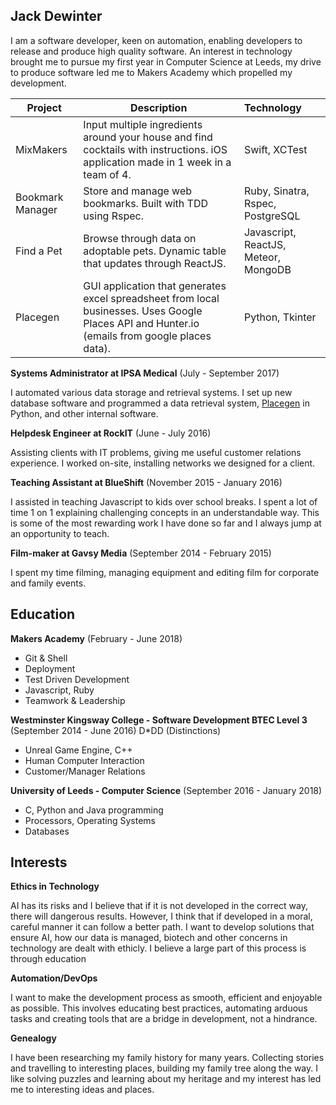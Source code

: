 ## Jack Dewinter

I am a software developer, keen on automation, enabling developers to release and produce high quality software. An interest in technology brought me to pursue my first year in Computer Science at Leeds, my drive to produce software led me to Makers Academy which propelled my development.

| Project          | Description                                                  | Technology                           |
| ---------------- | ------------------------------------------------------------ | :----------------------------------- |
| MixMakers        | Input multiple ingredients around your house and find cocktails with instructions. iOS application made in 1 week in a team of 4. | Swift, XCTest                        |
| Bookmark Manager | Store and manage web bookmarks. Built with TDD using Rspec.  | Ruby, Sinatra, Rspec, PostgreSQL     |
| Find a Pet       | Browse through data on adoptable pets. Dynamic table that updates through ReactJS. | Javascript, ReactJS, Meteor, MongoDB |
| Placegen         | GUI application that generates excel spreadsheet from local businesses. Uses Google Places API and Hunter.io (emails from google places data). | Python, Tkinter                      |

**Systems Administrator at IPSA Medical** (July - September 2017)

I automated various data storage and retrieval systems. I set up new database software and programmed a data retrieval system, [Placegen](https://github.com/dewinterjack/placegen) in Python, and other internal software.

**Helpdesk Engineer at RockIT** (June - July 2016)

Assisting clients with IT problems, giving me useful customer relations experience. I worked on-site, installing networks we designed for a client. 

**Teaching Assistant at BlueShift** (November 2015 - January 2016)

I assisted in teaching Javascript to kids over school breaks. I spent a lot of time 1 on 1 explaining challenging concepts in an understandable way. This is some of the most rewarding work I have done so far and I always jump at an opportunity to teach.

**Film-maker at Gavsy Media** (September 2014 - February 2015)

I spent my time filming, managing equipment and editing film for corporate and family events. 

## Education

**Makers Academy** (February - June 2018)

* Git & Shell
* Deployment
* Test Driven Development
* Javascript, Ruby
* Teamwork & Leadership

**Westminster Kingsway College - Software Development BTEC Level 3** (September 2014 - June 2016) D*DD (Distinctions)

* Unreal Game Engine, C++
* Human Computer Interaction
* Customer/Manager Relations

**University of Leeds - Computer Science** (September 2016 - January 2018) 

* C, Python and Java programming
* Processors, Operating Systems
* Databases

## Interests

**Ethics in Technology**

AI has its risks and I believe that if it is not developed in the correct way, there will dangerous results. However, I think that if developed in a moral, careful manner it can follow a better path. I want to develop solutions that ensure AI, how our data is managed, biotech and other concerns in technology are dealt with ethicly. I believe a large part of this process is through education

**Automation/DevOps**

I want to make the development process as smooth, efficient and enjoyable as possible. This involves educating best practices, automating arduous tasks and creating tools that are a bridge in development, not a hindrance.

**Genealogy**

I have been researching my family history for many years. Collecting stories and travelling to interesting places, building my family tree along the way. I like solving puzzles and learning about my heritage and my interest has led me to interesting ideas and places.
